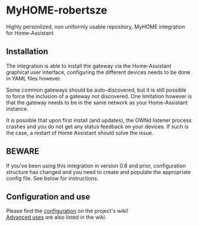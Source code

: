 # MyHOME-robertsze
Highly personlized, non uniformly usable repository, MyHOME integration for Home-Assistant

## Installation
The integration is able to install the gateway via the Home-Assistant graphical user interface, configuring the different devices needs to be done in YAML files however.

Some common gateways should be auto-discovered, but it is still possible to force the inclusion of a gateway not discovered. One limitation however is that the gateway needs to be in the same network as your Home-Assistant instance.

It is possible that upon first install (and updates), the OWNd listener process crashes and you do not get any status feedback on your devices. If such is the case, a restart of Home Assistant should solve the issue.

## BEWARE

If you've been using this integration in version 0.8 and prior, configuration structure has changed and you need to create and populate the appropriate config file. See below for instructions.


## Configuration and use

Please find the [configuration](https://github.com/anotherjulien/MyHOME/wiki/Configuration) on the project's wiki!  
[Advanced uses](https://github.com/anotherjulien/MyHOME/wiki/Advanced-uses) are also listed in the wiki.
